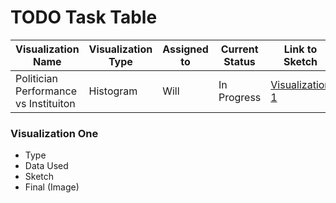 # TODO Task Table
| Visualization Name| Visualization Type | Assigned to   | Current Status | Link to Sketch | Finished | 
|----------------|---------------|---------------|----------------|-----------|-------------|
| Politician Performance vs Instituiton| Histogram | Will  | In Progress   |  [Visualization 1](###-visualization-one) | <li> [ ] </li>  |


### Visualization One
* Type
* Data Used
* Sketch
* Final (Image)

